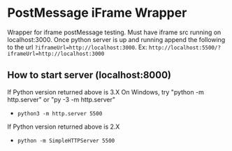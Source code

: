 # PostMessage iFrame Wrapper
Wrapper for iframe postMessage testing. Must have iframe src running on localhost:3000. Once python server is up and running append the following to the url `?iframeUrl=http://localhost:3000`.
Ex: `http://localhost:5500/?iframeUrl=http://localhost:3000`

## How to start server (localhost:8000)
If Python version returned above is 3.X
On Windows, try "python -m http.server" or "py -3 -m http.server"
- `python3 -m http.server 5500`

If Python version returned above is 2.X
- `python -m SimpleHTTPServer 5500`

